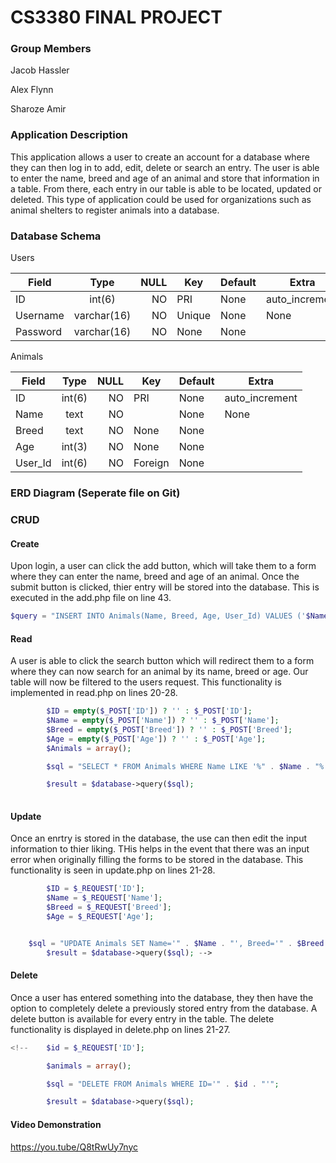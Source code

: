 # CS3380 FINAL PROJECT

### Group Members

Jacob Hassler

Alex Flynn

Sharoze Amir

### Application Description

This application allows a user to create an account for a database where they can then log in to add, edit, delete or search an entry. The user is able to enter the name, breed and age of an animal and store that information in a table. From there, each entry in our table is able to be located, updated or deleted. This type of application could be used for organizations such as animal shelters to register animals into a database.   

### Database Schema

Users

| Field| Type | NULL| Key |Default | Extra | 
| ------------- |:-------------:| -----:|--- |---|---
|ID | int(6) |NO |PRI|None|auto_increment|
|Username| varchar(16)|NO|Unique|None|None|
|Password | varchar(16)|NO|None|None||


Animals

| Field| Type | NULL| Key |Default | Extra | 
| ------------- |:-------------:| -----:|--- |---|---
| ID | int(6) |NO |PRI|None|auto_increment|
| Name| text|NO||None|None|
| Breed |text|NO|None|None||
|Age|int(3)|NO|None|None||
|User_Id|int(6)|NO|Foreign|None||





### ERD Diagram (Seperate file on Git)





### CRUD

#### Create

Upon login, a user can click the add button, which will take them to a form where they can enter the name, breed and age of an animal. Once the submit button is clicked, thier entry will be stored into the database. This is executed in the add.php file on line 43.

```php
$query = "INSERT INTO Animals(Name, Breed, Age, User_Id) VALUES ('$Name', '$Breed', '$Age', '$id');"; -->
```

#### Read

A user is able to click the search button which will redirect them to a form where they can now search for an animal by its name, breed or age. Our table will now be filtered to the users request. This functionality is implemented in read.php on lines 20-28.
```php
        $ID = empty($_POST['ID']) ? '' : $_POST['ID'];
        $Name = empty($_POST['Name']) ? '' : $_POST['Name'];
        $Breed = empty($_POST['Breed']) ? '' : $_POST['Breed'];
        $Age = empty($_POST['Age']) ? '' : $_POST['Age'];
        $Animals = array();

        $sql = "SELECT * FROM Animals WHERE Name LIKE '%" . $Name . "%' AND Breed LIKE '%" . $Breed . "%' AND Age LIKE '%" . $Age . "%'";

        $result = $database->query($sql);  
       
```

#### Update

Once an enrtry is stored in the database, the use can then edit the input information to thier liking. THis helps in the event that there was an input error when originally filling the forms to be stored in the database. This functionality is seen in update.php on lines 21-28.
```php
        $ID = $_REQUEST['ID'];
        $Name = $_REQUEST['Name'];
        $Breed = $_REQUEST['Breed'];
        $Age = $_REQUEST['Age'];


    $sql = "UPDATE Animals SET Name='" . $Name . "', Breed='" . $Breed . "', Age='" . $Age . "' WHERE ID='" . $ID . "'";
        $result = $database->query($sql); -->
```
#### Delete

Once a user has entered something into the database, they then have the option to completely delete a previously stored entry from the database. A delete button is available for every entry in the table. The delete functionality is displayed in delete.php on lines 21-27.
```php
<!--    $id = $_REQUEST['ID'];

        $animals = array();

        $sql = "DELETE FROM Animals WHERE ID='" . $id . "'";

        $result = $database->query($sql);
```    
    
#### Video Demonstration

https://you.tube/Q8tRwUy7nyc
        

